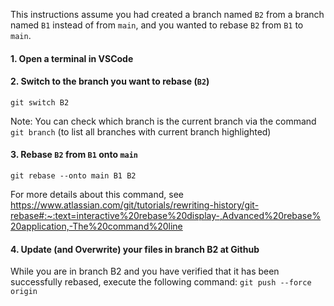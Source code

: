 This instructions assume you had created a branch named `B2` from a branch named `B1` instead of from `main`, and you wanted to rebase `B2` from `B1` to `main`.

#### 1. Open a terminal in VSCode

#### 2. Switch to the branch you want to rebase (`B2`)
`git switch B2`

Note: You can check which branch is the current branch via the command `git branch` (to list all branches with current branch highlighted)

#### 3. Rebase `B2` from `B1` onto `main`
`git rebase --onto main B1 B2`

For more details about this command, see
https://www.atlassian.com/git/tutorials/rewriting-history/git-rebase#:~:text=interactive%20rebase%20display-,Advanced%20rebase%20application,-The%20command%20line

#### 4. Update (and Overwrite) your files in branch B2 at Github
While you are in branch B2 and you have verified that it has been successfully rebased, execute the following command:
`git push --force origin`
